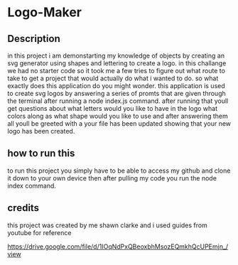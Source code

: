 # Logo-Maker

## Description
in this project i am demonstarting my knowledge of objects by creating an svg generator using shapes and lettering to create a logo. in this challange we had no starter code so it took me a few tries to figure out what route to take to get a project that would actually do what i wanted to do. so what exactly does this application do you might wonder. this application is used to create svg logos by answering a series of promts that are given through the terminal after running a node index.js command. after running that youll get questions about what letters would you like to have in the logo what colors along as what shape would you like to use and after answering them all youll be greeted with a your file has been updated showing that your new logo has been created.

## how to run this
to run this project you simply have to be able to access my github and clone it down to your own device then after pulling my code you run the node index command.

## credits 
this project was created by me shawn clarke and i used guides from youtube for reference




https://drive.google.com/file/d/1IOqNdPxQBeoxbhMsozEQmkhQcUPEmjn_/view
